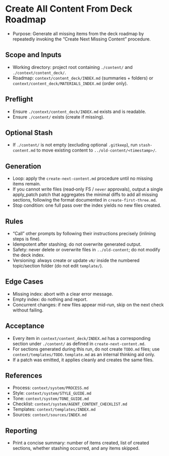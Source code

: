 # Create All Content From Deck Roadmap

- Purpose: Generate all missing items from the deck roadmap by repeatedly invoking the “Create Next Missing Content” procedure.

## Scope and Inputs
- Working directory: project root containing `./content/` and `./context/content_deck/`.
- Roadmap: `context/content_deck/INDEX.md` (summaries + folders) or `context/content_deck/MATERIALS_INDEX.md` (order only).

## Preflight
- Ensure `./context/content_deck/INDEX.md` exists and is readable.
- Ensure `./content/` exists (create if missing).

## Optional Stash
- If `./content/` is not empty (excluding optional `.gitkeep`), run `stash-content.md` to move existing content to `../old-content/<timestamp>/`.

## Generation
- Loop: apply the `create-next-content.md` procedure until no missing items remain.
 - If you cannot write files (read‑only FS / `never` approvals), output a single apply_patch patch that aggregates the minimal diffs to add all missing sections, following the format documented in `create-first-three.md`.
- Stop condition: one full pass over the index yields no new files created.

## Rules
- “Call” other prompts by following their instructions precisely (inlining steps is fine).
- Idempotent after stashing; do not overwrite generated output.
- Safety: never delete or overwrite files in `../old-content`; do not modify the deck index.
- Versioning: always create or update `vN/` inside the numbered topic/section folder (do not edit `template/`).

## Edge Cases
- Missing index: abort with a clear error message.
- Empty index: do nothing and report.
- Concurrent changes: if new files appear mid-run, skip on the next check without failing.

## Acceptance
- Every item in `context/content_deck/INDEX.md` has a corresponding section under `./content/` as defined in `create-next-content.md`.
- For sections generated during this run, do not create `TODO.md` files; use `context/templates/TODO.template.md` as an internal thinking aid only.
 - If a patch was emitted, it applies cleanly and creates the same files.

## References
- Process: `context/system/PROCESS.md`
- Style: `context/system/STYLE_GUIDE.md`
- Tone: `context/system/TONE_GUIDE.md`
- Checklist: `context/system/AGENT_CONTENT_CHECKLIST.md`
- Templates: `context/templates/INDEX.md`
- Sources: `context/sources/INDEX.md`

## Reporting
- Print a concise summary: number of items created, list of created sections, whether stashing occurred, and any items skipped.
